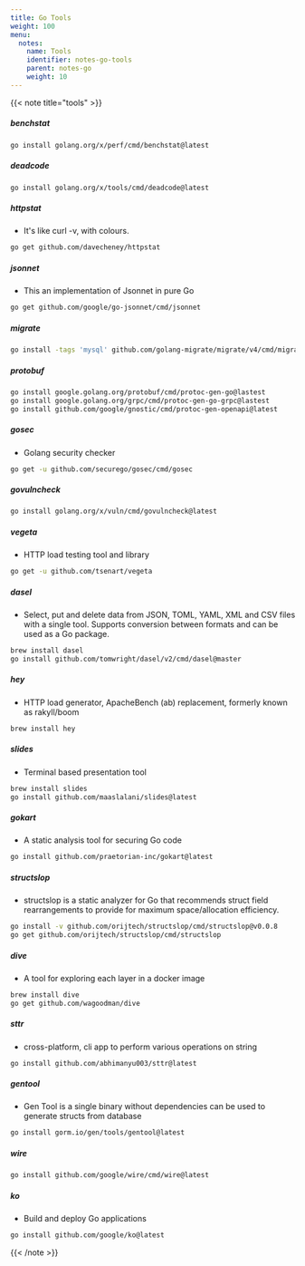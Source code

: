 ```yaml
---
title: Go Tools
weight: 100
menu:
  notes:
    name: Tools
    identifier: notes-go-tools
    parent: notes-go
    weight: 10
---
```


{{< note title="tools" >}}

##### benchstat

```bash
go install golang.org/x/perf/cmd/benchstat@latest
```

##### deadcode

```bash
go install golang.org/x/tools/cmd/deadcode@latest
```

##### httpstat

- It's like curl -v, with colours.

```bash
go get github.com/davecheney/httpstat
```

##### jsonnet

- This an implementation of Jsonnet in pure Go

```bash
go get github.com/google/go-jsonnet/cmd/jsonnet
```

##### migrate

```bash
go install -tags 'mysql' github.com/golang-migrate/migrate/v4/cmd/migrate@latest
```

##### protobuf

```bash
go install google.golang.org/protobuf/cmd/protoc-gen-go@lastest
go install google.golang.org/grpc/cmd/protoc-gen-go-grpc@lastest
go install github.com/google/gnostic/cmd/protoc-gen-openapi@latest
```

##### gosec

- Golang security checker

```bash
go get -u github.com/securego/gosec/cmd/gosec
```

##### govulncheck

```bash
go install golang.org/x/vuln/cmd/govulncheck@latest
```

##### vegeta

- HTTP load testing tool and library

```bash
go get -u github.com/tsenart/vegeta
```

##### dasel

- Select, put and delete data from JSON, TOML, YAML, XML and CSV files with a single tool. Supports conversion between formats and can be used as a Go package.

```bash
brew install dasel
go install github.com/tomwright/dasel/v2/cmd/dasel@master
```

##### hey

- HTTP load generator, ApacheBench (ab) replacement, formerly known as rakyll/boom

```bash
brew install hey
```

##### slides

- Terminal based presentation tool

```bash
brew install slides
go install github.com/maaslalani/slides@latest
```

##### gokart

- A static analysis tool for securing Go code

```bash
go install github.com/praetorian-inc/gokart@latest
```

##### structslop

- structslop is a static analyzer for Go that recommends struct field rearrangements to provide for maximum space/allocation efficiency.

```bash
go install -v github.com/orijtech/structslop/cmd/structslop@v0.0.8
go get github.com/orijtech/structslop/cmd/structslop
```

##### dive

- A tool for exploring each layer in a docker image

```bash
brew install dive
go get github.com/wagoodman/dive
```

##### sttr

- cross-platform, cli app to perform various operations on string

```bash
go install github.com/abhimanyu003/sttr@latest
```

##### gentool

- Gen Tool is a single binary without dependencies can be used to generate structs from database

```bash
go install gorm.io/gen/tools/gentool@latest
```

##### wire

```bash
go install github.com/google/wire/cmd/wire@latest
```

##### ko

- Build and deploy Go applications

```bash
go install github.com/google/ko@latest
```

{{< /note >}}
